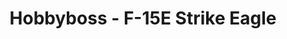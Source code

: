 ---
layout: product
title: "Hobbyboss - F-15E Strike Eagle"
price: "2200" 
desc: "Maketa"
img_path: "/assets/img/HB80271.webp"
brand: "N/A"
available: true
special_offer: false
new: true
soon: false
cat: "010000"
subcat: "013500"
subsubcat: "0N/A"
sifra: "HB80271"
popular: false
---